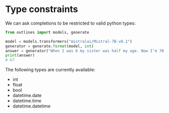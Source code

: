 # Type constraints

We can ask completions to be restricted to valid python types:

```python
from outlines import models, generate

model = models.transformers("mistralai/Mistral-7B-v0.1")
generator = generate.format(model, int)
answer = generator("When I was 6 my sister was half my age. Now I’m 70 how old is my sister?")
print(answer)
# 67
```

The following types are currently available:

- int
- float
- bool
- datetime.date
- datetime.time
- datetime.datetime
